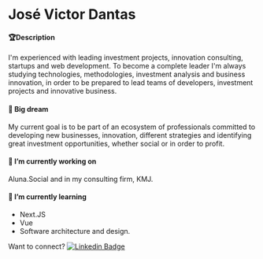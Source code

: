 # José Victor Dantas

#### 🏆Description

I'm experienced with leading investment projects, innovation consulting, startups and web development. To become a complete leader I'm always studying technologies, methodologies, investment analysis and business innovation, in order to be prepared to lead teams of developers, investment projects and innovative business. 

#### 🔭 Big dream

My current goal is to be part of an ecosystem of professionals committed to developing new businesses, innovation, different strategies and identifying great investment opportunities, whether social or in order to profit.

#### 🚀 I’m currently working on

Aluna.Social and in my consulting firm, KMJ.

#### 🌱 I’m currently learning

- Next.JS
- Vue
- Software architecture and design.

Want to connect? [![Linkedin Badge](https://img.shields.io/badge/-JoseVictor-blue?style=flat-square&logo=Linkedin&logoColor=white&link=https://www.linkedin.com/in/jvictordantas/)](https://www.linkedin.com/in/jvictordantas/) 

